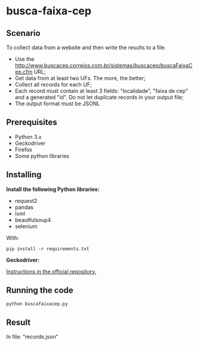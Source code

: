 # busca-faixa-cep

## Scenario
To collect data from a website and then write the results to a file.
- Use the http://www.buscacep.correios.com.br/sistemas/buscacep/buscaFaixaCep.cfm URL;
- Get data from at least two UFs. The more, the better;
- Collect all records for each UF;
- Each record must contain at least 3 fields: "localidade", "faixa de cep" and a generated "id". Do not let duplicate records in your output file;
- The output format must be JSONL

## Prerequisites
- Python 3.x
- Geckodriver
- Firefox
- Some python libraries

## Installing

**Install the following Python libraries:**
- request2 
- pandas
- lxml
- beautfulsoup4
- selenium

With: 
``` 
pip install -r requirements.txt
```
**Geckodriver:**

[Instructions in the official repository.](https://github.com/mozilla/geckodriver/releases)

## Running the code
```
python buscafaixacep.py
```
## Result
In file: "records.json"
